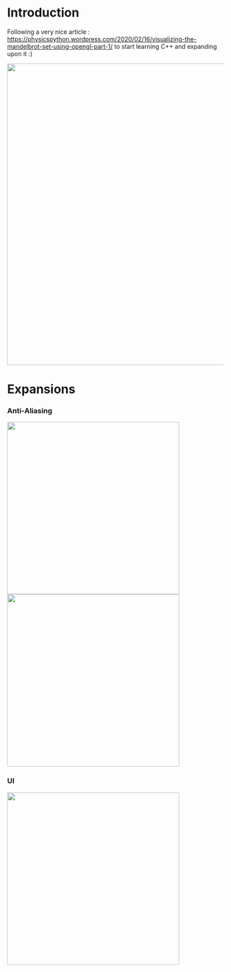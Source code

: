# Introduction

Following a very nice article : https://physicspython.wordpress.com/2020/02/16/visualizing-the-mandelbrot-set-using-opengl-part-1/ to start learning C++ and expanding upon it :)

<p>
    <img src="https://i.imgur.com/EXgJ8Ex.png" width="700"/>
</p>

# Expansions
### Anti-Aliasing
<p>
    <img src="https://i.imgur.com/IDe4kXJ.png" width="400"/>
    <img src="https://i.imgur.com/5UzjWRl.png" width="400"/>
</p>

### UI
<p>
  <img src="https://i.imgur.com/YnEocdT.png" width="400"/>
</p>






